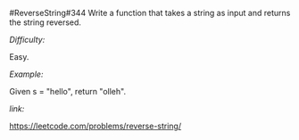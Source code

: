 #ReverseString\#344
Write a function that takes a string as input and returns the string reversed.

*Difficulty:*

Easy.

*Example:*
    
Given s = "hello", return "olleh".

*link:*

<https://leetcode.com/problems/reverse-string/>
